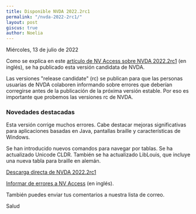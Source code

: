 ```yaml
---
title: Disponible NVDA 2022.2rc1
permalink: "/nvda-2022-2rc1/"
layout: post
giscus: true
author: Noelia
---
```


<footer>Miércoles, 13 de julio de 2022</footer>

Como se explica en este [artículo de NV Access sobre NVDA 2022.2rc1](https://www.nvaccess.org/post/nvda-2022-2rc1/) (en inglés), se ha publicado esta versión candidata de NVDA.

Las versiones "release candidate" (rc) se publican para que las personas usuarias de NVDA colaboren informando sobre errores que deberían corregirse antes de la publicación de la próxima versión estable. Por eso es importante que probemos las versiones rc de NVDA.

### Novedades destacadas

Esta versión corrige muchos errores. Cabe destacar mejoras significativas para aplicaciones basadas en Java, pantallas braille y características de Windows.

Se han introducido nuevos comandos para navegar por tablas. Se ha actualizado Unicode CLDR. También se ha actualizado LibLouis, que incluye una nueva tabla para braille en alemán.

[Descarga directa de NVDA 2022.2rc1](https://www.nvaccess.org/files/nvda/releases/2022.2rc1/nvda_2022.2rc1.exe)


[Informar de errores a NV Access](https://github.com/nvaccess/nvda/issues) (en inglés).

También puedes enviar tus comentarios a nuestra lista de correo.

Salud

